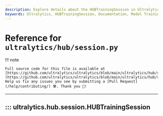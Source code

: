 ```yaml
---
description: Explore details about the HUBTrainingSession in Ultralytics framework. Learn to utilize this functionality for effective model training.
keywords: Ultralytics, HUBTrainingSession, Documentation, Model Training, AI, Machine Learning, YOLO
---
```


# Reference for `ultralytics/hub/session.py`

!!! note

    Full source code for this file is available at [https://github.com/ultralytics/ultralytics/blob/main/ultralytics/hub/session.py](https://github.com/ultralytics/ultralytics/blob/main/ultralytics/hub/session.py). Help us fix any issues you see by submitting a [Pull Request](/help/contributing/) 🛠️. Thank you 🙏!

---
## ::: ultralytics.hub.session.HUBTrainingSession
<br><br>
